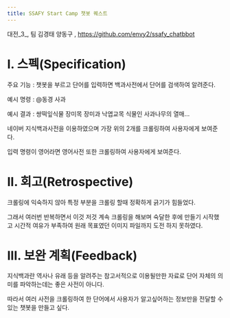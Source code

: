 ```yaml
---
title: SSAFY Start Camp 챗봇 퀘스트
---
```

대전_3_, 팀 김경태 양동구 , https://github.com/envy2/ssafy_chatbbot
# I. 스펙(Specification)

주요 기능 : 챗봇을 부르고 단어를 입력하면 백과사전에서 단어를 검색하여 알려준다.

예시 명령 : @동경 사과

예시 결과 : 쌍떡잎식물 장미목 장미과 낙엽교목 식물인 사과나무의 열매...

네이버 지식백과사전을 이용하였으며 가장 위의 2개를 크롤링하여 사용자에게 보여준다.

입력 명령이 영어라면 영어사전 또한 크롤링하여 사용자에게 보여준다.

# II. 회고(Retrospective)

크롤링에 익숙하지 않아 특정 부분을 크롤링 할때 정확하게 긁기가 힘들었다.

그래서 여러번 반복하면서 이것 저것 계속 크롤링을 해보며 숙달한 후에 만들기 시작했고
시간적 여유가 부족하여 원래 목표였던 이미지 파일까지 도전 하지 못하였다.

# III. 보완 계획(Feedback)

지식백과란 역사나 유래 등을 알려주는 참고서적으로 이용될만한 자료로 단어 자체의 의미를 파악하는데는 좋은 사전이 아니다.

따라서 여러 사전을 크롤링하여 한 단어에서 사용자가 알고싶어하는 정보만을 전달할 수 있는 챗봇을 만들고 싶다.
